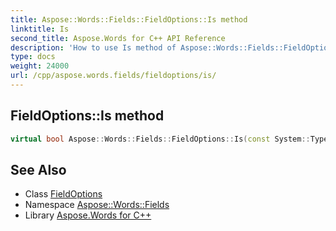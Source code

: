 ```yaml
---
title: Aspose::Words::Fields::FieldOptions::Is method
linktitle: Is
second_title: Aspose.Words for C++ API Reference
description: 'How to use Is method of Aspose::Words::Fields::FieldOptions class in C++.'
type: docs
weight: 24000
url: /cpp/aspose.words.fields/fieldoptions/is/
---
```

## FieldOptions::Is method




```cpp
virtual bool Aspose::Words::Fields::FieldOptions::Is(const System::TypeInfo &target) const override
```

## See Also

* Class [FieldOptions](../)
* Namespace [Aspose::Words::Fields](../../)
* Library [Aspose.Words for C++](../../../)
